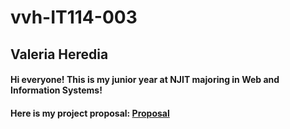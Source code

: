 # vvh-IT114-003
## Valeria Heredia

#### Hi everyone! This is my junior year at NJIT majoring in Web and Information Systems!
#### Here is my project proposal: [Proposal]()
